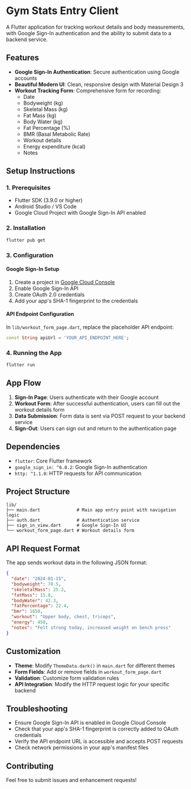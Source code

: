 # Gym Stats Entry Client

A Flutter application for tracking workout details and body measurements, with Google Sign-In authentication and the ability to submit data to a backend service.

## Features

- **Google Sign-In Authentication**: Secure authentication using Google accounts
- **Beautiful Modern UI**: Clean, responsive design with Material Design 3
- **Workout Tracking Form**: Comprehensive form for recording:
  - Date
  - Bodyweight (kg)
  - Skeletal Mass (kg)
  - Fat Mass (kg)
  - Body Water (kg)
  - Fat Percentage (%)
  - BMR (Basal Metabolic Rate)
  - Workout details
  - Energy expenditure (kcal)
  - Notes

## Setup Instructions

### 1. Prerequisites
- Flutter SDK (3.9.0 or higher)
- Android Studio / VS Code
- Google Cloud Project with Google Sign-In API enabled

### 2. Installation
```bash
flutter pub get
```

### 3. Configuration

#### Google Sign-In Setup
1. Create a project in [Google Cloud Console](https://console.cloud.google.com/)
2. Enable Google Sign-In API
3. Create OAuth 2.0 credentials
4. Add your app's SHA-1 fingerprint to the credentials

#### API Endpoint Configuration
In `lib/workout_form_page.dart`, replace the placeholder API endpoint:
```dart
const String apiUrl = 'YOUR_API_ENDPOINT_HERE';
```

### 4. Running the App
```bash
flutter run
```

## App Flow

1. **Sign-In Page**: Users authenticate with their Google account
2. **Workout Form**: After successful authentication, users can fill out the workout details form
3. **Data Submission**: Form data is sent via POST request to your backend service
4. **Sign-Out**: Users can sign out and return to the authentication page

## Dependencies

- `flutter`: Core Flutter framework
- `google_sign_in: ^6.0.2`: Google Sign-In authentication
- `http: ^1.1.0`: HTTP requests for API communication

## Project Structure

```
lib/
├── main.dart              # Main app entry point with navigation logic
├── auth.dart              # Authentication service
├── sign_in_view.dart      # Google Sign-In UI
└── workout_form_page.dart # Workout details form
```

## API Request Format

The app sends workout data in the following JSON format:

```json
{
  "date": "2024-01-15",
  "bodyweight": 70.5,
  "skeletalMass": 25.2,
  "fatMass": 15.8,
  "bodyWater": 42.3,
  "fatPercentage": 22.4,
  "bmr": 1650,
  "workout": "Upper body, chest, triceps",
  "energy": 450,
  "notes": "Felt strong today, increased weight on bench press"
}
```

## Customization

- **Theme**: Modify `ThemeData.dark()` in `main.dart` for different themes
- **Form Fields**: Add or remove fields in `workout_form_page.dart`
- **Validation**: Customize form validation rules
- **API Integration**: Modify the HTTP request logic for your specific backend

## Troubleshooting

- Ensure Google Sign-In API is enabled in Google Cloud Console
- Check that your app's SHA-1 fingerprint is correctly added to OAuth credentials
- Verify the API endpoint URL is accessible and accepts POST requests
- Check network permissions in your app's manifest files

## Contributing

Feel free to submit issues and enhancement requests!
